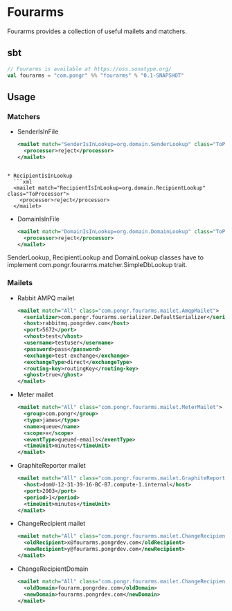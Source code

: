 # Fourarms

Fourarms provides a collection of useful mailets and matchers.

## sbt

``` scala
// Fourarms is available at https://oss.sonatype.org/
val fourarms = "com.pongr" %% "fourarms" % "0.1-SNAPSHOT"
```

## Usage

### Matchers

* SenderIsInFile
  ```xml 
  <mailet match="SenderIsInLookup=org.domain.SenderLookup" class="ToProcessor">
    <processor>reject</processor>
  </mailet>
```

* RecipientIsInLookup
  ```xml 
  <mailet match="RecipientIsInLookup=org.domain.RecipientLookup" class="ToProcessor">
    <processor>reject</processor>
  </mailet>
  ```

* DomainIsInFile
  ```xml 
  <mailet match="DomainIsInLookup=org.domain.DomainLookup" class="ToProcessor">
    <processor>reject</processor>
  </mailet>
  ```

SenderLookup, RecipientLookup and DomainLookup classes have to implement com.pongr.fourarms.matcher.SimpleDbLookup trait.

### Mailets

* Rabbit AMPQ mailet
  ```xml
  <mailet match="All" class="com.pongr.fourarms.mailet.AmqpMailet">
    <serializer>com.pongr.fourarms.serializer.DefaultSerializer</serializer>
    <host>rabbitmq.pongrdev.com</host>
    <port>5672</port>
    <vhost>test</vhost>
    <username>testuser</username>
    <password>pass</password>
    <exchange>test-exchange</exchange>
    <exchangeType>direct</exchangeType>
    <routing-key>routingKey</routing-key>
    <ghost>true</ghost>
  </mailet>
  ```

* Meter mailet
  ```xml
  <mailet match="All" class="com.pongr.fourarms.mailet.MeterMailet">
    <group>com.pongr</group>
    <type>james</type>
    <name>queue</name>
    <scope>x</scope>
    <eventType>queued-emails</eventType>
    <timeUnit>minutes</timeUnit>
  </mailet>
  ```

* GraphiteReporter mailet
  ```xml
  <mailet match="All" class="com.pongr.fourarms.mailet.GraphiteReporterMailet">
    <host>domU-12-31-39-16-BC-B7.compute-1.internal</host>
    <port>2003</port>
    <period>1</period>
    <timeUnit>minutes</timeUnit>
  </mailet>
  ```

* ChangeRecipient mailet
  ```xml
  <mailet match="All" class="com.pongr.fourarms.mailet.ChangeRecipient">
    <oldRecipient>x@fourarms.pongrdev.com</oldRecipient>
    <newRecipient>y@fourarms.pongrdev.com</newRecipient>
  </mailet>
  ```

* ChangeRecipientDomain
  ```xml
  <mailet match="All" class="com.pongr.fourarms.mailet.ChangeRecipientDomain">
    <oldDomain>fourarm.pongrdev.com</oldDomain>
    <newDomain>fourarms.pongrdev.com</newDomain>
  </mailet>
  ```

